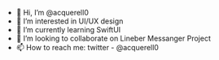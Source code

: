 - 👋 Hi, I’m @acquerell0
- 👀 I’m interested in UI/UX design
- 🌱 I’m currently learning SwiftUI
- 💞️ I’m looking to collaborate on Lineber Messanger Project
- 📫 How to reach me: twitter - @acquerell0

<!---
acquerell0/acquerell0 is a ✨ special ✨ repository because its `README.md` (this file) appears on your GitHub profile.
You can click the Preview link to take a look at your changes.
--->
